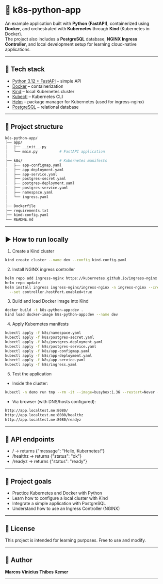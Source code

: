 # 🚀 k8s-python-app

An example application built with **Python (FastAPI)**, containerized using **Docker**, and orchestrated with **Kubernetes** through **Kind** (Kubernetes in Docker).  
The project also includes a **PostgreSQL** database, **NGINX Ingress Controller**, and local development setup for learning cloud-native applications.

---

## 📌 Tech stack
- [Python 3.12 + FastAPI](https://fastapi.tiangolo.com/) – simple API
- [Docker](https://www.docker.com/) – containerization
- [Kind](https://kind.sigs.k8s.io/) – local Kubernetes cluster
- [Kubectl](https://kubernetes.io/docs/tasks/tools/) – Kubernetes CLI
- [Helm](https://helm.sh/) – package manager for Kubernetes (used for ingress-nginx)
- [PostgreSQL](https://www.postgresql.org/) – relational database

---

## 📂 Project structure
```bash
k8s-python-app/
│── app/
│   ├── __init__.py
│   └── main.py          # FastAPI application
│
│── k8s/                 # Kubernetes manifests
│   ├── app-configmap.yaml
│   ├── app-deployment.yaml
│   ├── app-service.yaml
│   ├── postgres-secret.yaml
│   ├── postgres-deployment.yaml
│   ├── postgres-service.yaml
│   ├── namespace.yaml
│   └── ingress.yaml
│
│── Dockerfile
│── requirements.txt
│── kind-config.yaml
└── README.md
 ```

---

## ▶️ How to run locally

1. Create a Kind cluster
```bash
kind create cluster --name dev --config kind-config.yaml
```

2. Install NGINX ingress controller
```bash
helm repo add ingress-nginx https://kubernetes.github.io/ingress-nginx
helm repo update
helm install ingress ingress-nginx/ingress-nginx -n ingress-nginx --create-namespace \
  --set controller.hostPort.enabled=true
```

3. Build and load Docker image into Kind
```bash
docker build -t k8s-python-app:dev .
kind load docker-image k8s-python-app:dev --name dev
```

4. Apply Kubernetes manifests
```bash
kubectl apply -f k8s/namespace.yaml
kubectl apply -f k8s/postgres-secret.yaml
kubectl apply -f k8s/postgres-deployment.yaml
kubectl apply -f k8s/postgres-service.yaml
kubectl apply -f k8s/app-configmap.yaml
kubectl apply -f k8s/app-deployment.yaml
kubectl apply -f k8s/app-service.yaml
kubectl apply -f k8s/ingress.yaml
```

5. Test the application
- Inside the cluster:
```bash
kubectl -n demo run tmp --rm -it --image=busybox:1.36 --restart=Never -- wget -qO- http://app-svc/healthz
```
- Via browser (with DNS/hosts configured):
```bash
http://app.localtest.me:8080/
http://app.localtest.me:8080/healthz
http://app.localtest.me:8080/readyz
```

---

## 📖 API endpoints

- / → returns {"message": "Hello, Kubernetes!"}
- /healthz → returns {"status": "ok"}
- /readyz → returns {"status": "ready"}

---

## 🎯 Project goals

- Practice Kubernetes and Docker with Python
- Learn how to configure a local cluster with Kind
- Integrate a simple application with PostgreSQL
- Understand how to use an Ingress Controller (NGINX)

---

## 📜 License

This project is intended for learning purposes. Free to use and modify.

---

## 👤 Author

**Marcos Vinicius Thibes Kemer**

---


